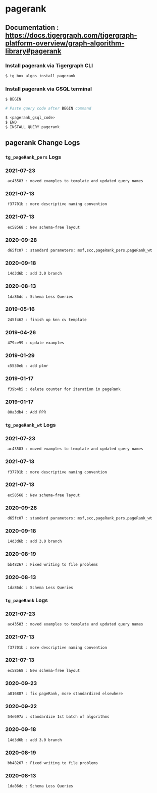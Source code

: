 # pagerank
## Documentation : https://docs.tigergraph.com/tigergraph-platform-overview/graph-algorithm-library#pagerank
### Install pagerank via Tigergraph CLI
```bash
$ tg box algos install pagerank
```
### Install pagerank via GSQL terminal
```bash
$ BEGIN 

# Paste query code after BEGIN command

$ <pagerank_gsql_code>
$ END 
$ INSTALL QUERY pagerank
```
## pagerank Change Logs

### `tg_pageRank_pers` Logs
### 2021-07-23 
	 ac43583 : moved examples to template and updated query names
### 2021-07-13 
	 f37701b : more descriptive naming convention
### 2021-07-13 
	 ec58568 : New schema-free layout
### 2020-09-28 
	 d65fc07 : standard parameters: msf,scc,pageRank_pers,pageRank_wt
### 2020-09-18 
	 14d3d6b : add 3.0 branch
### 2020-08-13 
	 1da86dc : Schema Less Queries
### 2019-05-16 
	 245f462 : finish up knn cv template
### 2019-04-26 
	 479ce99 : update examples
### 2019-01-29 
	 c5530eb : add plmr
### 2019-01-17 
	 f39b4b5 : delete counter for iteration in pageRank
### 2019-01-17 
	 80a3db4 : Add PPR

### `tg_pageRank_wt` Logs
### 2021-07-23 
	 ac43583 : moved examples to template and updated query names
### 2021-07-13 
	 f37701b : more descriptive naming convention
### 2021-07-13 
	 ec58568 : New schema-free layout
### 2020-09-28 
	 d65fc07 : standard parameters: msf,scc,pageRank_pers,pageRank_wt
### 2020-09-18 
	 14d3d6b : add 3.0 branch
### 2020-08-19 
	 bb48267 : Fixed writing to file problems
### 2020-08-13 
	 1da86dc : Schema Less Queries

### `tg_pageRank` Logs
### 2021-07-23 
	 ac43583 : moved examples to template and updated query names
### 2021-07-13 
	 f37701b : more descriptive naming convention
### 2021-07-13 
	 ec58568 : New schema-free layout
### 2020-09-23 
	 a816887 : fix pageRank, more standardized elsewhere
### 2020-09-22 
	 54e697a : standardize 1st batch of algorithms
### 2020-09-18 
	 14d3d6b : add 3.0 branch
### 2020-08-19 
	 bb48267 : Fixed writing to file problems
### 2020-08-13 
	 1da86dc : Schema Less Queries
